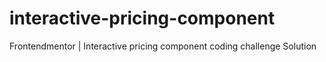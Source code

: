 # interactive-pricing-component
Frontendmentor | Interactive pricing component coding challenge Solution
